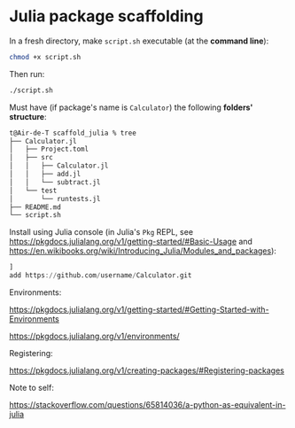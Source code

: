 # Julia package scaffolding

In a fresh directory, make `script.sh` executable (at the **command line**): 

```bash
chmod +x script.sh
```

Then run: 

```bash
./script.sh
```

Must have (if package's name is `Calculator`) the following **folders' structure**: 

```bash
t@Air-de-T scaffold_julia % tree
├── Calculator.jl
│   ├── Project.toml
│   ├── src
│   │   ├── Calculator.jl
│   │   ├── add.jl
│   │   └── subtract.jl
│   └── test
│       └── runtests.jl
├── README.md
└── script.sh
```

Install using Julia console (in Julia's `Pkg` REPL, see https://pkgdocs.julialang.org/v1/getting-started/#Basic-Usage and https://en.wikibooks.org/wiki/Introducing_Julia/Modules_and_packages): 

```julia
]
add https://github.com/username/Calculator.git
```

Environments: 

https://pkgdocs.julialang.org/v1/getting-started/#Getting-Started-with-Environments

https://pkgdocs.julialang.org/v1/environments/

Registering: 

https://pkgdocs.julialang.org/v1/creating-packages/#Registering-packages

Note to self: 

https://stackoverflow.com/questions/65814036/a-python-as-equivalent-in-julia

